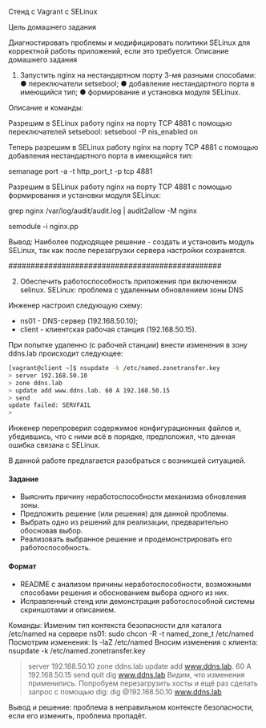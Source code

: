 Стенд с Vagrant c SELinux

Цель домашнего задания

Диагностировать проблемы и модифицировать политики SELinux для корректной работы приложений, если это требуется.
Описание домашнего задания
1. Запустить nginx на нестандартном порту 3-мя разными способами:
● переключатели setsebool;
● добавление нестандартного порта в имеющийся тип;
● формирование и установка модуля SELinux.

Описание и команды:

Разрешим в SELinux работу nginx на порту TCP 4881 c помощью переключателей setsebool:
setsebool -P nis_enabled on

Теперь разрешим в SELinux работу nginx на порту TCP 4881 c помощью добавления нестандартного порта в имеющийся тип:

semanage port -a -t http_port_t -p tcp 4881

Разрешим в SELinux работу nginx на порту TCP 4881 c помощью формирования и установки модуля SELinux:

grep nginx /var/log/audit/audit.log | audit2allow -M nginx

semodule -i nginx.pp

Вывод: Наиболее подходящее решение - создать и установить модуль SELinux, так как после перезагрузки сервера настройки сохранятся. 


################################################

2. Обеспечить работоспособность приложения при включенном selinux.
SELinux: проблема с удаленным обновлением зоны DNS

Инженер настроил следующую схему:

- ns01 - DNS-сервер (192.168.50.10);
- client - клиентская рабочая станция (192.168.50.15).

При попытке удаленно (с рабочей станции) внести изменения в зону ddns.lab происходит следующее:
```bash
[vagrant@client ~]$ nsupdate -k /etc/named.zonetransfer.key
> server 192.168.50.10
> zone ddns.lab
> update add www.ddns.lab. 60 A 192.168.50.15
> send
update failed: SERVFAIL
>
```
Инженер перепроверил содержимое конфигурационных файлов и, убедившись, что с ними всё в порядке, предположил, что данная ошибка связана с SELinux.

В данной работе предлагается разобраться с возникшей ситуацией.


#### Задание

- Выяснить причину неработоспособности механизма обновления зоны.
- Предложить решение (или решения) для данной проблемы.
- Выбрать одно из решений для реализации, предварительно обосновав выбор.
- Реализовать выбранное решение и продемонстрировать его работоспособность.


#### Формат

- README с анализом причины неработоспособности, возможными способами решения и обоснованием выбора одного из них.
- Исправленный стенд или демонстрация работоспособной системы скриншотами и описанием.

Команды:
Изменим тип контекста безопасности для каталога /etc/named на сервере ns01: 
sudo chcon -R -t named_zone_t /etc/named
Посмотрим изменения:
ls -laZ /etc/named
Вносим изменения с клиента:
nsupdate -k /etc/named.zonetransfer.key
> server 192.168.50.10
> zone ddns.lab
> update add www.ddns.lab. 60 A 192.168.50.15
> send
> quit
 dig www.ddns.lab
 Видим, что изменения применились. Попробуем перезагрузить хосты и ещё раз сделать запрос с помощью dig:
dig @192.168.50.10 www.ddns.lab

Вывод и решение: проблема в неправильном контексте безопасности, если его изменить, проблема пропадёт.
